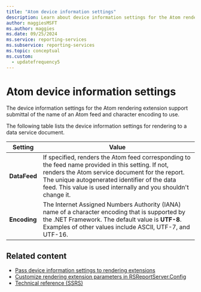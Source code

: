 ```yaml
---
title: "Atom device information settings"
description: Learn about device information settings for the Atom rendering extension that supports submittal of the Atom feed name and which character encoding to use.
author: maggiesMSFT
ms.author: maggies
ms.date: 09/25/2024
ms.service: reporting-services
ms.subservice: reporting-services
ms.topic: conceptual
ms.custom:
  - updatefrequency5
---
```

# Atom device information settings
  The device information settings for the Atom rendering extension support submittal of the name of an Atom feed and character encoding to use.  
  
 The following table lists the device information settings for rendering to a data service document.  
  
|Setting|Value|  
|-------------|-----------|  
|**DataFeed**|If specified, renders the Atom feed corresponding to the feed name provided in this setting. If not, renders the Atom service document for the report. The unique autogenerated identifier of the data feed. This  value is used internally and you shouldn't change it.|  
|**Encoding**|The Internet Assigned Numbers Authority (IANA) name of a character encoding that is supported by the .NET Framework. The default value is **UTF-8**. Examples of other values include ASCII, UTF-7, and UTF-16.|  
  
## Related content

- [Pass device information settings to rendering extensions](../reporting-services/report-server-web-service/net-framework/passing-device-information-settings-to-rendering-extensions.md)
- [Customize rendering extension parameters in RSReportServer.Config](../reporting-services/customize-rendering-extension-parameters-in-rsreportserver-config.md)
- [Technical reference &#40;SSRS&#41;](../reporting-services/technical-reference-ssrs.md)
